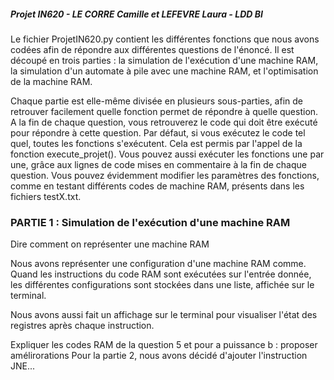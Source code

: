 ##### Projet IN620 - LE CORRE Camille et LEFEVRE Laura - LDD BI


Le fichier ProjetIN620.py contient les différentes fonctions que nous avons codées afin de répondre aux différentes questions de l'énoncé. Il est découpé en trois parties : la simulation de l'exécution d'une machine RAM, la simulation d'un automate à pile avec une machine RAM, et l'optimisation de la machine RAM.

Chaque partie est elle-même divisée en plusieurs sous-parties, afin de retrouver facilement quelle fonction permet de répondre à quelle question.
A la fin de chaque question, vous retrouverez le code qui doit être exécuté pour répondre à cette question. Par défaut, si vous exécutez le code tel quel, toutes les fonctions s'exécutent. Cela est permis par l'appel de la fonction execute_projet(). Vous pouvez aussi exécuter les fonctions une par une, grâce aux lignes de code mises en commentaire à la fin de chaque question.
Vous pouvez évidemment modifier les paramètres des fonctions, comme en testant différents codes de machine RAM, présents dans les fichiers testX.txt.

### PARTIE 1 : Simulation de l'exécution d'une machine RAM

Dire comment on représenter une machine RAM

Nous avons représenter une configuration d'une machine RAM comme. Quand les instructions du code RAM sont exécutées sur l'entrée donnée, les différentes configurations sont stockées dans une liste, affichée sur le terminal.

Nous avons aussi fait un affichage sur le terminal pour visualiser l'état des registres après chaque instruction.

Expliquer les codes RAM de la question 5 et pour a puissance b : proposer amélirorations
Pour la partie 2, nous avons décidé d'ajouter l'instruction JNE...
